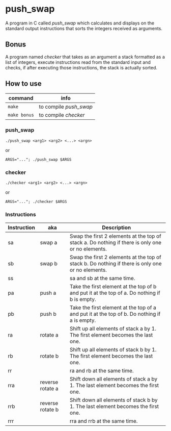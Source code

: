 # push_swap
A program in C called *push_swap* which calculates and displays on the standard output instructions that sorts the integers received as arguments.

## Bonus
A program named *checker* that takes as an argument a stack formatted as a list of integers, execute instructions read from the standard input and checks, if after executing those instructions, the stack is actually sorted.

## How to use
| command | info |
| ------- | ---- |
| `make` | to compile *push_swap* |
| `make bonus` | to compile *checker* |

### push_swap
```shell
./push_swap <arg1> <arg2> <...> <argn>
```
or

```shell
ARGS="..."; ./push_swap $ARGS
```
### checker
```shell
./checker <arg1> <arg2> <...> <argn>
```
or

```shell
ARGS="..."; ./checker $ARGS
```
### Instructions
| Instruction | aka | Description |
| ----------- | --- | ----------- |
| sa | swap a | Swap the first 2 elements at the top of stack a. Do nothing if there is only one or no elements. |
| sb | swap b | Swap the first 2 elements at the top of stack b. Do nothing if there is only one or no elements. |
| ss | | sa and sb at the same time. |
| pa | push a | Take the first element at the top of b and put it at the top of a. Do nothing if b is empty. |
| pb | push b | Take the first element at the top of a and put it at the top of b. Do nothing if a is empty. |
| ra | rotate a | Shift up all elements of stack a by 1. The first element becomes the last one. |
| rb | rotate b | Shift up all elements of stack b by 1. The first element becomes the last one. |
| rr | | ra and rb at the same time. |
| rra | reverse rotate a | Shift down all elements of stack a by 1. The last element becomes the first one. |
| rrb | reverse rotate b | Shift down all elements of stack b by 1. The last element becomes the first one. |
| rrr | | rra and rrb at the same time. |
